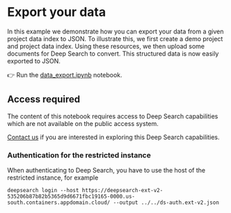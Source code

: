 # Export your data

In this example we demonstrate how you can export your data from a given project data
index to JSON. To illustrate this, we first create a demo project and project data index.
Using these resources, we then upload some documents for Deep Search to convert. This
structured data is now easily exported to JSON.

:point_right: Run the [data_export.ipynb](./data_export.ipynb) notebook.

## Access required

The content of this notebook requires access to Deep Search capabilities which are not
available on the public access system.

[Contact us](https://ds4sd.github.io/#unlimited-access) if you are interested in exploring
this Deep Search capabilities.

### Authentication for the restricted instance

When authenticating to Deep Search, you have to use the host of the restricted instance, for example

```console
deepsearch login --host https://deepsearch-ext-v2-535206b87b82b5365d9d6671fbc19165-0000.us-south.containers.appdomain.cloud/ --output ../../ds-auth.ext-v2.json
```
